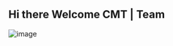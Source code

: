 ## Hi there Welcome CMT | Team

![image](https://user-images.githubusercontent.com/92306660/160600706-34c1a7e7-3aa9-4920-9430-f33298e1c11f.png)
